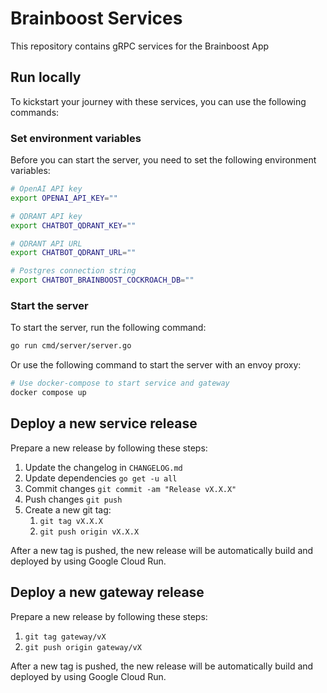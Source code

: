 # Brainboost Services

This repository contains gRPC services for the Brainboost App

## Run locally

To kickstart your journey with these services, you can use the following commands:

### Set environment variables

Before you can start the server, you need to set the following environment variables:

```bash
# OpenAI API key
export OPENAI_API_KEY=""

# QDRANT API key
export CHATBOT_QDRANT_KEY=""

# QDRANT API URL
export CHATBOT_QDRANT_URL=""

# Postgres connection string
export CHATBOT_BRAINBOOST_COCKROACH_DB=""
```

### Start the server

To start the server, run the following command:

```bash
go run cmd/server/server.go
```

Or use the following command to start the server with an envoy proxy:

```bash
# Use docker-compose to start service and gateway
docker compose up
```

## Deploy a new service release

Prepare a new release by following these steps:

1. Update the changelog in `CHANGELOG.md`
2. Update dependencies `go get -u all`
3. Commit changes `git commit -am "Release vX.X.X"`
4. Push changes `git push`
5. Create a new git tag:
    1. `git tag vX.X.X`
    2. `git push origin vX.X.X`

After a new tag is pushed, the new release will be automatically build and deployed by using Google Cloud Run.

## Deploy a new gateway release

Prepare a new release by following these steps:

1. `git tag gateway/vX`
2. `git push origin gateway/vX`

After a new tag is pushed, the new release will be automatically build and deployed by using Google Cloud Run.
